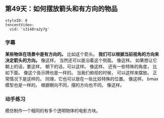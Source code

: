 ## 第49天：如何摆放箭头和有方向的物品
 

```@TencentVideo
styleID: 0
tencentVideo:
  vid: 's3148ra2y7g'

```




### 字幕

**某些物体在场景中是有方向的。**
比如这个箭头。
**我们可以根据当前视角的方向来决定箭头的方向。**
像这样。
当然还可以是沿着这个侧面。
像这样。
如果想让它朝上的话，要这样。
朝下的话，可以这样。
像这样。
还有一些特殊的角度，
比如下面。
像这个告示牌也是一样的。
当我们俯视的时候，
可以这样来摆放。
正常情况下是这样的。
同理，它也可以放在一些比较特殊的位置。
像这样。
bmax模型也是一样的。
根据朝向不同，摆的方向也不同。
像这样。

### 动手练习
模仿制作一个相同的有多个透明物体的电影方块。
